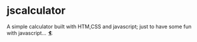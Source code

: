 # jscalculator
A simple calculator built with HTM,CSS and javascript; just to have some fun with javascript... 🏄
